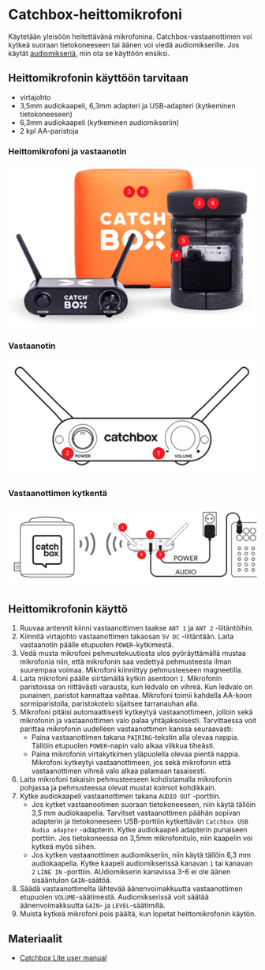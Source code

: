 # Catchbox-heittomikrofoni

Käytetään yleisöön heitettävänä mikrofonina. Catchbox-vastaanottimen voi kytkeä suoraan tietokoneeseen tai äänen voi viedä audiomikserille. Jos käytät [audiomikseriä](../audiomikseri/), niin ota se käyttöön ensiksi. 

## Heittomikrofonin käyttöön tarvitaan
* virtajohto
* 3,5mm audiokaapeli, 6,3mm adapteri ja USB-adapteri (kytkeminen tietokoneeseen)
* 6,3mm audiokaapeli (kytkeminen audiomikseriin)
* 2 kpl AA-paristoja

### Heittomikrofoni ja vastaanotin
<p align="center">
  <img src="catchbox-lite.svg">
</p>

### Vastaanotin
<p align="center">
  <img src="catchbox-receiver.svg">
</p>

### Vastaanottimen kytkentä 
<p align="center">
  <img src="catchbox-wiring.svg">
</p>

## Heittomikrofonin käyttö
1. Ruuvaa antennit kiinni vastaanottimen taakse `ANT 1` ja `ANT 2` -liitäntöihin.
2. Kiinnitä virtajohto vastaanottimen takaosan `5V DC` -liitäntään. Laita vastaanotin päälle etupuolen `POWER`-kytkimestä.
3. Vedä musta mikrofoni pehmustekuutiosta ulos pyöräyttämällä mustaa mikrofonia niin, että mikrofonin saa vedettyä pehmusteesta ilman suurempaa voimaa. Mikrofoni kiinnittyy pehmusteeseen magneetilla.
4. Laita mikrofoni päälle siirtämällä kytkin asentoon `I`. Mikrofonin paristoissa on riittävästi varausta, kun ledvalo on vihreä. Kun ledvalo on punainen, paristot kannattaa vaihtaa. Mikrofoni toimii kahdella AA-koon sormiparistolla, paristokotelo sijaitsee tarranauhan alla.
5. Mikrofoni pitäisi automaattisesti kytkeytyä vastaanottimeen, jolloin sekä mikrofonin ja vastaanottimen valo palaa yhtäjaksoisesti. Tarvittaessa voit parittaa mikrofonin uudelleen vastaanottimen kanssa seuraavasti:
   * Paina vastaanottimen takana `PAIRING`-tekstin alla olevaa nappia. Tällöin etupuolen `POWER`-napin valo alkaa vilkkua tiheästi.
   * Paina mikrofonin virtakytkimen yläpuolella olevaa pientä nappia. Mikrofoni kytkeytyi vastaanottimeen, jos sekä mikrofonin että vastaanottimen vihreä valo alkaa palamaan tasaisesti.
6. Laita mikrofoni takaisin pehmusteeseen kohdistamalla mikrofonin pohjassa ja pehmusteessa olevat mustat kolmiot kohdikkain.
7. Kytke audiokaapeli vastaanottimen takana `AUDIO OUT` -porttiin.
   * Jos kytket vastaanootimen suoraan tietokoneeseen, niin käytä tällöin 3,5 mm audiokaapelia. Tarvitset vastaanottimen päähän sopivan adapterin ja tietokoneeseen USB-porttiin kytkettävän `Catchbox USB Audio adapter` -adapterin. Kytke audiokaapeli adapterin punaiseen porttiin. Jos tietokoneessa on 3,5mm mikrofonitulo, niin kaapelin voi kytkeä myös siihen.
   * Jos kytken vastaanottimen audiomikseriin, niin käytä tällöin 6,3 mm audiokaapelia. Kytke kaapeli audiomikserissä kanavan `1`  tai kanavan `2` `LINE IN` -porttiin. AUdiomikserin kanavissa 3-6 ei ole äänen sisääntulon `GAIN`-säätöä.
8. Säädä vastaanottimelta lähtevää äänenvoimakkuutta vastaanottimen etupuolen `VOLUME`-säätimestä. Audiomikserissä voit säätää äänenvoimakkuutta `GAIN`- ja `LEVEL`-säätimillä.
9. Muista kytkeä mikrofoni pois päältä, kun lopetat heittomikrofonin käytön.   

## Materiaalit
* [Catchbox Lite user manual](https://catchbox.com/user-manuals/catchbox-lite)